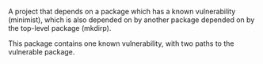 A project that depends on a package which has a known vulnerability (minimist),
which is also depended on by another package depended on by the top-level
package (mkdirp).

This package contains one known vulnerability, with two paths to the vulnerable
package.
